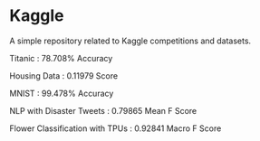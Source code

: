 # Kaggle
A simple repository related to Kaggle competitions and datasets.

Titanic : 78.708% Accuracy

Housing Data : 0.11979 Score

MNIST : 99.478% Accuracy

NLP with Disaster Tweets : 0.79865 Mean F Score

Flower Classification with TPUs : 0.92841 Macro F Score
